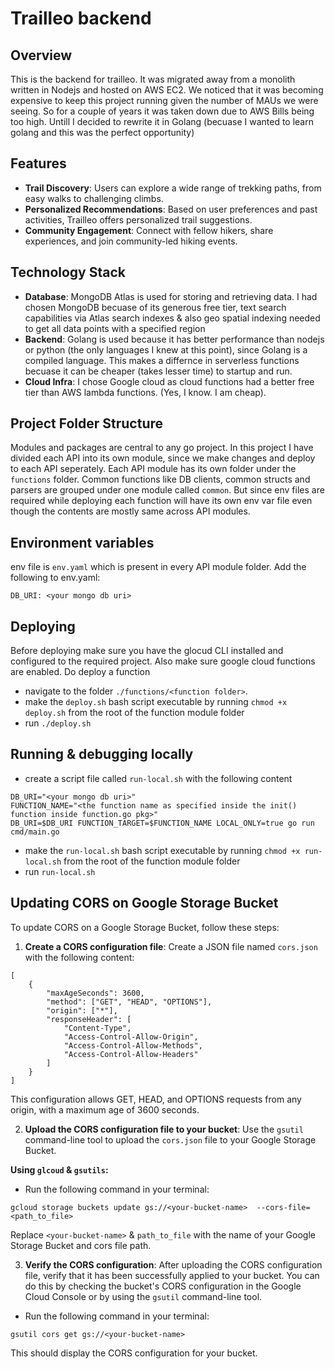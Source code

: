 # Trailleo backend

## Overview

This is the backend for trailleo. It was migrated away from a monolith written in Nodejs and hosted on AWS EC2. We noticed that it was becoming expensive to keep this project running given the number of MAUs we were seeing. So for a couple of years it was taken down due to AWS Bills being too high. Untill I decided to rewrite it in Golang (becuase I wanted to learn golang and this was the perfect opportunity)

## Features

- **Trail Discovery**: Users can explore a wide range of trekking paths, from easy walks to challenging climbs.
- **Personalized Recommendations**: Based on user preferences and past activities, Trailleo offers personalized trail suggestions.
- **Community Engagement**: Connect with fellow hikers, share experiences, and join community-led hiking events.

## Technology Stack

- **Database**: MongoDB Atlas is used for storing and retrieving data. I had chosen MongoDB becuase of its generous free tier, text search capabilities via Atlas search indexes & also geo spatial indexing needed to get all data points with a specified region
- **Backend**: Golang is used because it has better performance than nodejs or python (the only languages I knew at this point), since Golang is a compiled language. This makes a differnce in serverless functions becuase it can be cheaper (takes lesser time) to startup and run.
- **Cloud Infra**: I chose Google cloud as cloud functions had a better free tier than AWS lambda functions. (Yes, I know. I am cheap).

## Project Folder Structure

Modules and packages are central to any go project. In this project I have divided each API into its own module, since we make changes and deploy to each API seperately. Each API module has its own folder under the `functions` folder. Common functions like DB clients, common structs and parsers are grouped under one module called `common`. But since env files are required while deploying each function will have its own env var file even though the contents are mostly same across API modules.

## Environment variables

env file is `env.yaml` which is present in every API module folder. Add the following to env.yaml:

```
DB_URI: <your mongo db uri>
```

## Deploying

Before deploying make sure you have the glocud CLI installed and configured to the required project. Also make sure google cloud functions are enabled.
Do deploy a function

- navigate to the folder `./functions/<function folder>`.
- make the `deploy.sh` bash script executable by running `chmod +x deploy.sh` from the root of the function module folder
- run `./deploy.sh`

## Running & debugging locally

- create a script file called `run-local.sh` with the following content

```
DB_URI="<your mongo db uri>"
FUNCTION_NAME="<the function name as specified inside the init() function inside function.go pkg>"
DB_URI=$DB_URI FUNCTION_TARGET=$FUNCTION_NAME LOCAL_ONLY=true go run cmd/main.go
```

- make the `run-local.sh` bash script executable by running `chmod +x run-local.sh` from the root of the function module folder
- run `run-local.sh`

## Updating CORS on Google Storage Bucket

To update CORS on a Google Storage Bucket, follow these steps:

1. **Create a CORS configuration file**: Create a JSON file named `cors.json` with the following content:

```
[
	{
		"maxAgeSeconds": 3600,
		"method": ["GET", "HEAD", "OPTIONS"],
		"origin": ["*"],
		"responseHeader": [
			"Content-Type",
			"Access-Control-Allow-Origin",
			"Access-Control-Allow-Methods",
			"Access-Control-Allow-Headers"
		]
	}
]

```

This configuration allows GET, HEAD, and OPTIONS requests from any origin, with a maximum age of 3600 seconds.

2. **Upload the CORS configuration file to your bucket**: Use the `gsutil` command-line tool to upload the `cors.json` file to your Google Storage Bucket.

**Using `glcoud` & `gsutils`:**

- Run the following command in your terminal:

```
gcloud storage buckets update gs://<your-bucket-name>  --cors-file=<path_to_file>
```

Replace `<your-bucket-name>` & `path_to_file` with the name of your Google Storage Bucket and cors file path.

3. **Verify the CORS configuration**: After uploading the CORS configuration file, verify that it has been successfully applied to your bucket. You can do this by checking the bucket's CORS configuration in the Google Cloud Console or by using the `gsutil` command-line tool.

- Run the following command in your terminal:

```
gsutil cors get gs://<your-bucket-name>
```

This should display the CORS configuration for your bucket.
